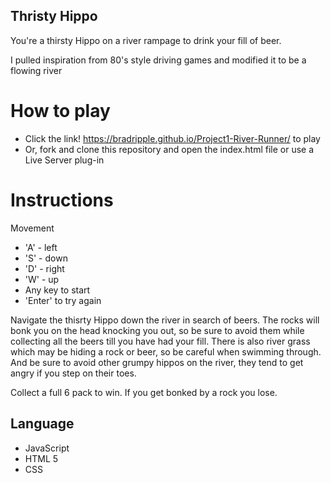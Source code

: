 ## Thristy Hippo

You're a thirsty Hippo on a river rampage to drink your fill of beer.

I pulled inspiration from 80's style driving games and modified it to be a flowing river

# How to play

* Click the link! https://bradripple.github.io/Project1-River-Runner/ to play
* Or, fork and clone this repository and open the index.html file or use a Live Server plug-in

# Instructions
Movement
* 'A' - left
* 'S' - down
* 'D' - right
* 'W' - up
* Any key to start
* 'Enter' to try again


Navigate the thisrty Hippo down the river in search of beers. The rocks will bonk you on the head knocking you out, so be sure to avoid them while collecting all the beers till you have had your fill. There is also river grass which may be hiding a rock or beer, so be careful when swimming through. And be sure to avoid other grumpy hippos on the river, they tend to get angry if you step on their toes.

Collect a full 6 pack to win. If you get bonked by a rock you lose.

## Language
* JavaScript
* HTML 5
* CSS

